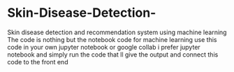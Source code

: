 # Skin-Disease-Detection-
Skin disease detection and recommendation system using machine learning 
The code is nothing but the notebook code for machine learning 
use this code in your own jupyter notebook or google collab 
i prefer jupyter notebook 
and simply run the code 
that ll give the output and connect this code to the front end 

